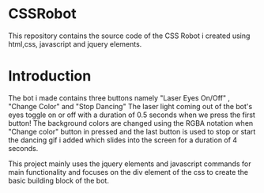 # CSSRobot
This repository contains the source code of the CSS Robot i created using html,css, javascript and jquery elements.

# Introduction
The bot i made contains three buttons namely "Laser Eyes On/Off" , "Change Color" and "Stop Dancing" The laser light coming out of the bot's eyes toggle on or off with a duration of 0.5 seconds when we press the first button! The background colors are changed using the RGBA notation when "Change color" button in pressed and the last button is used to stop or start the dancing gif i added which slides into the screen for a duration of 4 seconds.

This project mainly uses the jquery elements and javascript commands for main functionality and focuses on the div element of the css to create the basic building block of the bot.
